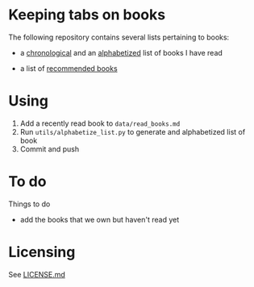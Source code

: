 # Keeping tabs on books

The following repository contains several lists pertaining to books: 

- a [chronological](./data/read_books.md) and an [alphabetized](./data/read_books_alpha.md) list of books I have read

- a list of [recommended books](./data/recommendations.md)

# Using

1. Add a recently read book to `data/read_books.md`
2. Run `utils/alphabetize_list.py` to generate and alphabetized list of book
3. Commit and push

# To do

Things to do 

- add the books that we own but haven't read yet

# Licensing

See [LICENSE.md](LICENSE.md)

